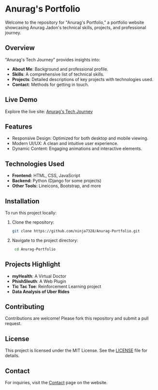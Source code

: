 # Anurag's Portfolio

Welcome to the repository for "Anurag's Portfolio," a portfolio website showcasing Anurag Jadon's technical skills, projects, and professional journey.

## Overview

"Anurag's Tech Journey" provides insights into:
- **About Me**: Background and professional profile.
- **Skills**: A comprehensive list of technical skills.
- **Projects**: Detailed descriptions of key projects with technologies used.
- **Contact**: Methods for getting in touch.

## Live Demo

Explore the live site: [Anurag's Tech Journey](https://ninja7328.github.io/Portfolio/)

## Features

- Responsive Design: Optimized for both desktop and mobile viewing.
- Modern UI/UX: A clean and intuitive user experience.
- Dynamic Content: Engaging animations and interactive elements.

## Technologies Used

- **Frontend:** HTML, CSS, JavaScript
- **Backend:** Python (Django for some projects)
- **Other Tools:** Lineicons, Bootstrap, and more

## Installation

To run this project locally:
1. Clone the repository:
   ```bash
   git clone https://github.com/ninja7328/Anurag-Portfolio.git

2. Navigate to the project directory:
   ```bash
    cd Anurag-Portfolio
## Projects Highlight

- **myHealth**: A Virtual Doctor
- **PhishSleuth**: A Web Plugin
- **Tic Tac Toe**: Reinforcement Learning project
- **Data Analysis of Uber Rides**

## Contributing

Contributions are welcome! Please fork this repository and submit a pull request.

## License

This project is licensed under the MIT License. See the [LICENSE](LICENSE) file for details.

## Contact

For inquiries, visit the [Contact](https://ninja7328.github.io/Anurag-Portfolio/#contact) page on the website.


